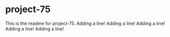 # project-75

This is the readme for project-75.
Adding a line!
Adding a line!
Adding a line!
Adding a line!
Adding a line!
